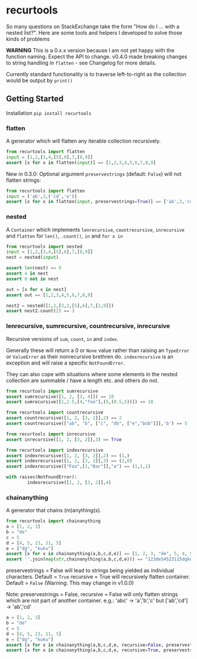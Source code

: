 # recurtools

So many questions on StackExchange take the form "How do I ... with a nested list?".
Here are some tools and helpers I developed to solve those kinds of problems

**WARNING** This is a 0.x.x version because I am not yet happy with the function naming. Expect the API to change.
v0.4.0 made breaking changes to string handling in `flatten` - see Changelog for more details.

Currently standard functionality is to traverse left-to-right as the collection would be output by `print()`

## Getting Started

Installation `pip install recurtools`

### flatten

A generator which will flatten any iterable collection recursively.

```python
from recurtools import flatten
input = [1,2,[3,4,[5],6],7,[8,9]]
assert [x for x in flatten(input)] == [1,2,3,4,5,6,7,8,9]
```

New in 0.3.0: Optional argument `preservestrings` (default: `False`) will not flatten strings:

```python
from recurtools import flatten
input = ['ab',3,('cd','e')]
assert [x for x in flatten(input, preservestrings=True)] == ['ab',3,'cd','e']
```

### nested

A `Container` which implements `lenrecursive`, `countrecursive`, `inrecursive` and `flatten` for `len()`, `.count()`, `in` and `for x in`

```python
from recurtools import nested
input = [1,2,[3,4,[5],6],7,[8,9]]
nest = nested(input)

assert len(nest) == 9
assert 4 in nest
assert 0 not in nest

out = [x for x in nest]
assert out == [1,2,3,4,5,6,7,8,9]

nest2 = nested([1,2,[3,2,[5],6],7,[2,9]])
assert nest2.count(2) == 3
```

### lenrecursive, sumrecursive, countrecursive, inrecursive

Recursive versions of `sum`, `count`, `in` and `index`.

Generally these will return a 0 or `None` value rather than raising an `TypeError` or `ValueError` as their nonrecursive brethren do.
`indexrecursive` is an exception and will raise a specific `NotFoundError`.

They can also cope with situations where some elements in the nested collection are summable / have a length etc. and others do not.

```python
from recurtools import sumrecursive
assert sumrecursive([1, 2, [3, 4]]) == 10
assert sumrecursive([1,2.5,[4,"foo"],(5,(0.5,5))]) == 18
```

```python
from recurtools import countrecursive
assert countrecursive([1, 2, [3, 2]],2) == 2
assert countrecursive(["ab", "b", ["c", "db", ["e","bob"]]],'b') == 5
```

```python
from recurtools import inrecursive
assert inrecursive([1, 2, [3, 2]],3) == True
```

```python
from recurtools import indexrecursive
assert indexrecursive([1, 2, [3, 2]],2) == (1,)
assert indexrecursive([1, 2, [3, 2]],3) == (2,0)
assert indexrecursive(["Foo",[1,"Bar"]],"a") == (1,1,1)

with raises(NotFoundError):
        indexrecursive([1, 2, [3, 2]],4)
```

### chainanything

A generator that chains (m)anything(s).

```python
from recurtools import chainanything
a = [1, 2, 3]
b = "de"
c = 5     
d = [4, 5, 23, 11, 5]
e = ["dg", "kuku"]
assert [x for x in chainanything(a,b,c,d,e)] == [1, 2, 3, "de", 5, 4, 5, 23, 11, 5, "dg", "kuku"]
assert ''.join(map(str,chainanything(a,b,c,d,e))) == "123de54523115dgkuku"
```

preservestrings = False will lead to strings being yielded as individual characters. Default = `True`
recursive = True will recursively flatten container. Default = `False` (Warning: This may change in v1.0.0)

Note: preservestrings = False, recursive = False will only flatten strings which are not part of another container.
e.g.: 'abc' -> 'a','b','c' but ['ab','cd'] -> 'ab','cd'

```python
a = [1, 2, 3]
b = "de"
c = 5
d = [4, 5, 23, 11, 5]
e = ["dg", "kuku"]
assert [x for x in chainanything(a,b,c,d,e, recursive=False, preservestrings=False)] == [1, 2, 3, "d","e", 5, 4, 5, 23, 11, 5, "dg", "kuku"]
assert [x for x in chainanything(a,b,c,d,e, recursive=True, preservestrings=False)] == [1, 2, 3, "d","e", 5, 4, 5, 23, 11, 5, "d","g", "k","u","k","u"]
```
